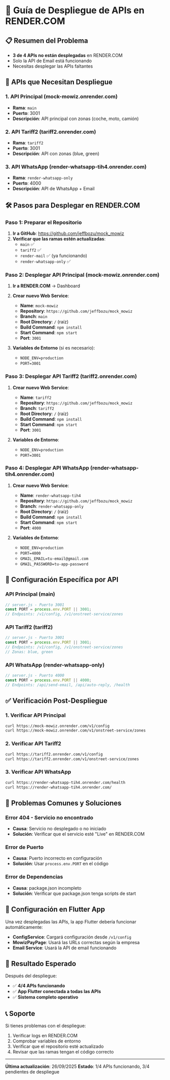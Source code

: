 # 🚀 Guía de Despliegue de APIs en RENDER.COM

## 📋 **Resumen del Problema**
- **3 de 4 APIs no están desplegadas** en RENDER.COM
- Solo la API de Email está funcionando
- Necesitas desplegar las APIs faltantes

## 🎯 **APIs que Necesitan Despliegue**

### 1. **API Principal (mock-mowiz.onrender.com)**
- **Rama**: `main`
- **Puerto**: 3001
- **Descripción**: API principal con zonas (coche, moto, camión)

### 2. **API Tariff2 (tariff2.onrender.com)**
- **Rama**: `tariff2` 
- **Puerto**: 3001
- **Descripción**: API con zonas (blue, green)

### 3. **API WhatsApp (render-whatsapp-tih4.onrender.com)**
- **Rama**: `render-whatsapp-only`
- **Puerto**: 4000
- **Descripción**: API de WhatsApp + Email

## 🛠️ **Pasos para Desplegar en RENDER.COM**

### **Paso 1: Preparar el Repositorio**

1. **Ir a GitHub**: https://github.com/jeffbozu/mock_mowiz
2. **Verificar que las ramas estén actualizadas**:
   - `main` ✅
   - `tariff2` ✅  
   - `render-mail` ✅ (ya funcionando)
   - `render-whatsapp-only` ✅

### **Paso 2: Desplegar API Principal (mock-mowiz.onrender.com)**

1. **Ir a RENDER.COM** → Dashboard
2. **Crear nuevo Web Service**:
   - **Name**: `mock-mowiz`
   - **Repository**: `https://github.com/jeffbozu/mock_mowiz`
   - **Branch**: `main`
   - **Root Directory**: `/` (raíz)
   - **Build Command**: `npm install`
   - **Start Command**: `npm start`
   - **Port**: `3001`

3. **Variables de Entorno** (si es necesario):
   - `NODE_ENV=production`
   - `PORT=3001`

### **Paso 3: Desplegar API Tariff2 (tariff2.onrender.com)**

1. **Crear nuevo Web Service**:
   - **Name**: `tariff2`
   - **Repository**: `https://github.com/jeffbozu/mock_mowiz`
   - **Branch**: `tariff2`
   - **Root Directory**: `/` (raíz)
   - **Build Command**: `npm install`
   - **Start Command**: `npm start`
   - **Port**: `3001`

2. **Variables de Entorno**:
   - `NODE_ENV=production`
   - `PORT=3001`

### **Paso 4: Desplegar API WhatsApp (render-whatsapp-tih4.onrender.com)**

1. **Crear nuevo Web Service**:
   - **Name**: `render-whatsapp-tih4`
   - **Repository**: `https://github.com/jeffbozu/mock_mowiz`
   - **Branch**: `render-whatsapp-only`
   - **Root Directory**: `/` (raíz)
   - **Build Command**: `npm install`
   - **Start Command**: `npm start`
   - **Port**: `4000`

2. **Variables de Entorno**:
   - `NODE_ENV=production`
   - `PORT=4000`
   - `GMAIL_EMAIL=tu-email@gmail.com`
   - `GMAIL_PASSWORD=tu-app-password`

## 🔧 **Configuración Específica por API**

### **API Principal (main)**
```javascript
// server.js - Puerto 3001
const PORT = process.env.PORT || 3001;
// Endpoints: /v1/config, /v1/onstreet-service/zones
```

### **API Tariff2 (tariff2)**
```javascript
// server.js - Puerto 3001  
const PORT = process.env.PORT || 3001;
// Endpoints: /v1/config, /v1/onstreet-service/zones
// Zonas: blue, green
```

### **API WhatsApp (render-whatsapp-only)**
```javascript
// server.js - Puerto 4000
const PORT = process.env.PORT || 4000;
// Endpoints: /api/send-email, /api/auto-reply, /health
```

## ✅ **Verificación Post-Despliegue**

### **1. Verificar API Principal**
```bash
curl https://mock-mowiz.onrender.com/v1/config
curl https://mock-mowiz.onrender.com/v1/onstreet-service/zones
```

### **2. Verificar API Tariff2**
```bash
curl https://tariff2.onrender.com/v1/config
curl https://tariff2.onrender.com/v1/onstreet-service/zones
```

### **3. Verificar API WhatsApp**
```bash
curl https://render-whatsapp-tih4.onrender.com/health
curl https://render-whatsapp-tih4.onrender.com/
```

## 🚨 **Problemas Comunes y Soluciones**

### **Error 404 - Servicio no encontrado**
- **Causa**: Servicio no desplegado o no iniciado
- **Solución**: Verificar que el servicio esté "Live" en RENDER.COM

### **Error de Puerto**
- **Causa**: Puerto incorrecto en configuración
- **Solución**: Usar `process.env.PORT` en el código

### **Error de Dependencias**
- **Causa**: package.json incompleto
- **Solución**: Verificar que package.json tenga scripts de start

## 📱 **Configuración en Flutter App**

Una vez desplegadas las APIs, la app Flutter debería funcionar automáticamente:

- **ConfigService**: Cargará configuración desde `/v1/config`
- **MowizPayPage**: Usará las URLs correctas según la empresa
- **Email Service**: Usará la API de email funcionando

## 🎯 **Resultado Esperado**

Después del despliegue:
- ✅ **4/4 APIs funcionando**
- ✅ **App Flutter conectada a todas las APIs**
- ✅ **Sistema completo operativo**

## 📞 **Soporte**

Si tienes problemas con el despliegue:
1. Verificar logs en RENDER.COM
2. Comprobar variables de entorno
3. Verificar que el repositorio esté actualizado
4. Revisar que las ramas tengan el código correcto

---
**Última actualización**: 26/09/2025
**Estado**: 1/4 APIs funcionando, 3/4 pendientes de despliegue
